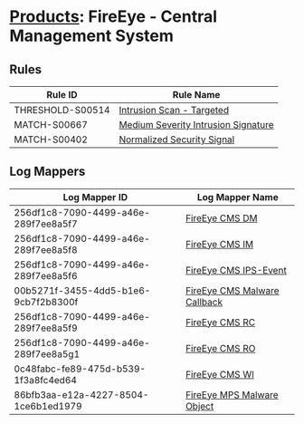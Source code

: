 # [Products](README.md): FireEye - Central Management System

## Rules

|Rule ID|Rule Name|
|----|----|
|THRESHOLD-S00514|[Intrusion Scan - Targeted](../rules/THRESHOLD-S00514.md)|
|MATCH-S00667|[Medium Severity Intrusion Signature](../rules/MATCH-S00667.md)|
|MATCH-S00402|[Normalized Security Signal](../rules/MATCH-S00402.md)|


## Log Mappers

|Log Mapper ID|Log Mapper Name|
|----|----|
|256df1c8-7090-4499-a46e-289f7ee8a5f7|[FireEye CMS DM](../mappings/256df1c8-7090-4499-a46e-289f7ee8a5f7.md)|
|256df1c8-7090-4499-a46e-289f7ee8a5f8|[FireEye CMS IM](../mappings/256df1c8-7090-4499-a46e-289f7ee8a5f8.md)|
|256df1c8-7090-4499-a46e-289f7ee8a5f6|[FireEye CMS IPS-Event](../mappings/256df1c8-7090-4499-a46e-289f7ee8a5f6.md)|
|00b5271f-3455-4dd5-b1e6-9cb7f2b8300f|[FireEye CMS Malware Callback](../mappings/00b5271f-3455-4dd5-b1e6-9cb7f2b8300f.md)|
|256df1c8-7090-4499-a46e-289f7ee8a5f9|[FireEye CMS RC](../mappings/256df1c8-7090-4499-a46e-289f7ee8a5f9.md)|
|256df1c8-7090-4499-a46e-289f7ee8a5g1|[FireEye CMS RO](../mappings/256df1c8-7090-4499-a46e-289f7ee8a5g1.md)|
|0c48fabc-fe89-475d-b539-1f3a8fc4ed64|[FireEye CMS WI](../mappings/0c48fabc-fe89-475d-b539-1f3a8fc4ed64.md)|
|86bfb3aa-e12a-4227-8504-1ce6b1ed1979|[FireEye MPS Malware Object](../mappings/86bfb3aa-e12a-4227-8504-1ce6b1ed1979.md)|


